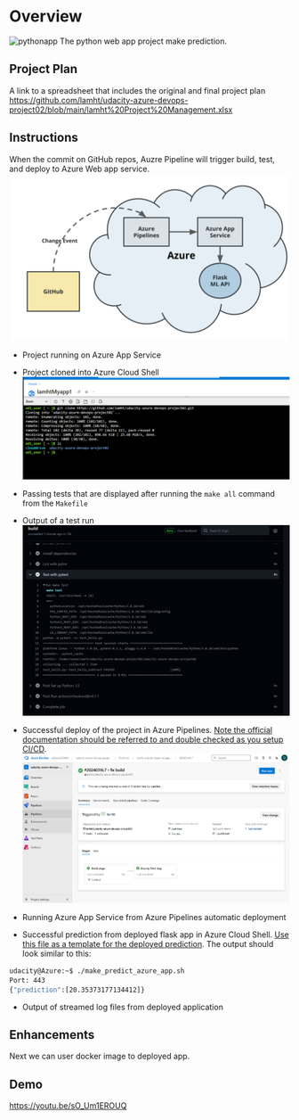 # Overview
![pythonapp](https://github.com/github/docs/actions/workflows/pythonapp.yml/badge.svg)
The python web app project make prediction.

## Project Plan
A link to a spreadsheet that includes the original and final project plan
https://github.com/lamht/udacity-azure-devops-project02/blob/main/lamht%20Project%20Management.xlsx

## Instructions
When the commit on GitHub repos, Auzre Pipeline will trigger build, test, and deploy to Azure Web app service.
![Alt text](/images/devops-diagram.png?raw=true "DevOps Diagram")


* Project running on Azure App Service


* Project cloned into Azure Cloud Shell
![Alt text](/images/Project_cloned_into_Azure_Cloud_Shell.png?raw=true "DevOps Diagram")



* Passing tests that are displayed after running the `make all` command from the `Makefile`


* Output of a test run
![Alt text](/images/gitaction-test-pass.png?raw=true "DevOps Diagram")

* Successful deploy of the project in Azure Pipelines.  [Note the official documentation should be referred to and double checked as you setup CI/CD](https://docs.microsoft.com/en-us/azure/devops/pipelines/ecosystems/python-webapp?view=azure-devops).
![Alt text](/images/azure-build-deployed-pipeline.png?raw=true "DevOps Diagram")

* Running Azure App Service from Azure Pipelines automatic deployment


* Successful prediction from deployed flask app in Azure Cloud Shell.  [Use this file as a template for the deployed prediction](https://github.com/udacity/nd082-Azure-Cloud-DevOps-Starter-Code/blob/master/C2-AgileDevelopmentwithAzure/project/starter_files/flask-sklearn/make_predict_azure_app.sh).
The output should look similar to this:

```bash
udacity@Azure:~$ ./make_predict_azure_app.sh
Port: 443
{"prediction":[20.35373177134412]}
```

* Output of streamed log files from deployed application

> 

## Enhancements

Next we can user docker image to deployed app.

## Demo 
https://youtu.be/sO_Um1EROUQ


